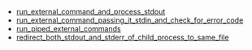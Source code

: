 - [run_external_command_and_process_stdout](run_external_command_and_process_stdout/README.md)
- [run_external_command_passing_it_stdin_and_check_for_error_code](run_external_command_passing_it_stdin_and_check_for_error_code/README.md)
- [run_piped_external_commands](run_piped_external_commands/README.md)
- [redirect_both_stdout_and_stderr_of_child_process_to_same_file](redirect_both_stdout_and_stderr_of_child_process_to_same_file/README.md)
